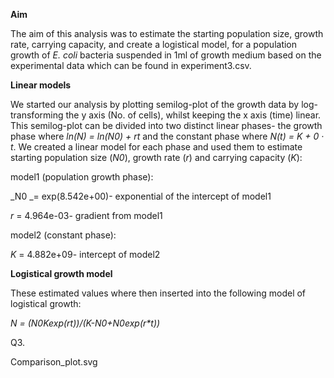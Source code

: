 
**Aim**

The aim of this analysis was to estimate the starting population size, growth rate, carrying capacity, and create a logistical model, for a population growth of _E. coli_ bacteria suspended in 1ml of growth medium based on the experimental data which can be found in experiment3.csv. 

**Linear models**

We started our analysis by plotting semilog-plot of the growth data by log-transforming the y axis (No. of cells), whilst keeping the x axis  (time) linear. This semilog-plot can be divided into two distinct linear phases- the growth phase where _ln(N) = ln(N0) + rt_ and the constant phase where _N(t) = K + 0 · t_. We created a linear model for each phase and used them to estimate starting population size (_N0_), growth rate (_r_) and carrying capacity (_K_):

model1 (population growth phase):

_N0 _= exp(8.542e+00)- exponential of the intercept of model1

_r_ = 4.964e-03- gradient from model1

model2 (constant phase):

_K_ =  4.882e+09- intercept of model2

**Logistical growth model**

These estimated values where then inserted into the following model of logistical growth:

_N = (N0*K*exp(r*t))/(K-N0+N0*exp(r*t))_

Q3.

Comparison_plot.svg
